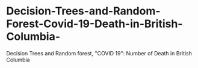 # Decision-Trees-and-Random-Forest-Covid-19-Death-in-British-Columbia-
Decision Trees and Random forest, "COVID 19": Number of Death in British Columbia
